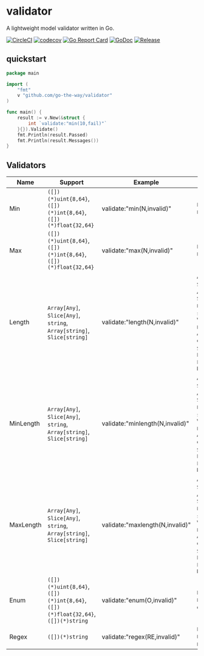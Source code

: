 # validator

A lightweight model validator written in Go.

[![CircleCI](https://circleci.com/gh/go-the-way/validator/tree/main.svg?style=shield)](https://circleci.com/gh/go-the-way/validator/tree/main)
[![codecov](https://codecov.io/gh/go-the-way/validator/branch/main/graph/badge.svg?token=8MAR3J959H)](https://codecov.io/gh/go-the-way/validator)
[![Go Report Card](https://goreportcard.com/badge/github.com/go-the-way/validator)](https://goreportcard.com/report/github.com/go-the-way/validator)
[![GoDoc](https://pkg.go.dev/badge/github.com/go-the-way/validator?status.svg)](https://pkg.go.dev/github.com/go-the-way/validator?tab=doc)
[![Release](https://img.shields.io/github/release/go-the-way/validator.svg?style=flat-square)](https://github.com/go-the-way/validator/releases)

## quickstart
```go
package main

import (
	"fmt"
	v "github.com/go-the-way/validator"
)

func main() {
	result := v.New(&struct {
		int `validate:"min(10,fail)"`
	}{}).Validate()
	fmt.Println(result.Passed)
	fmt.Println(result.Messages())
}
```

## Validators

| Name      | Support                                                                        | Example                         | Description                                                                                                                                                                                  |
|-----------|--------------------------------------------------------------------------------|---------------------------------|----------------------------------------------------------------------------------------------------------------------------------------------------------------------------------------------|
| Min       | `([])(*)uint{8,64}`, `([])(*)int{8,64}`, `([])(*)float{32,64}`                 | validate:"min(N,invalid)"       | `Every value` must be `>= N`                                                                                                                                                                 |
| Max       | `([])(*)uint{8,64}`, `([])(*)int{8,64}`, `([])(*)float{32,64}`                 | validate:"max(N,invalid)"       | `Every value` must be `<= N`                                                                                                                                                                 |
| Length    | `Array[Any]`, `Slice[Any]`, `string`, `Array[string]`, `Slice[string]`         | validate:"length(N,invalid)"    | `Array[Any]` or `Slice[Any]`: `Array` or `Slice's Len` must be `== N` <br/>`string`: `Value's Len` must be `== N`<br/>`Array[string]` or `Slice[string]`: `Every Value's Len` must be `== N` |
| MinLength | `Array[Any]`, `Slice[Any]`, `string`, `Array[string]`, `Slice[string]`         | validate:"minlength(N,invalid)" | `Array[Any]` or `Slice[Any]`: `Array` or `Slice's Len` must be `>= N` <br/>`string`: `Value's Len` must be `>= N`<br/>`Array[string]` or `Slice[string]`: `Every Value's Len` must be `>= N` |
| MaxLength | `Array[Any]`, `Slice[Any]`, `string`, `Array[string]`, `Slice[string]`         | validate:"maxlength(N,invalid)" | `Array[Any]` or `Slice[Any]`: `Array` or `Slice's Len` must be `<= N` <br/>`string`: `Value's Len` must be `<= N`<br/>`Array[string]` or `Slice[string]`: `Every Value's Len` must be `<= N` |
| Enum      | `([])(*)uint{8,64}`, `([])(*)int{8,64}`, `([])(*)float{32,64}`, `([])(*)string` | validate:"enum(O,invalid)"      | `Every value` must be one of `O`                                                                                                                                                             |
| Regex     | `([])(*)string` | validate:"regex(RE,invalid)"    | `Every value` must be match `RE`                                                                                                                                                              |
